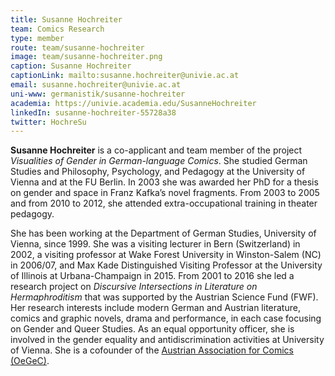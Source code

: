 ```yaml
---
title: Susanne Hochreiter
team: Comics Research
type: member
route: team/susanne-hochreiter
image: team/susanne-hochreiter.png
caption: Susanne Hochreiter
captionLink: mailto:susanne.hochreiter@univie.ac.at
email: susanne.hochreiter@univie.ac.at
uni-www: germanistik/susanne-hochreiter
academia: https://univie.academia.edu/SusanneHochreiter
linkedIn: susanne-hochreiter-55728a38
twitter: HochreSu
---
```


**Susanne Hochreiter** is a co-applicant and team member of the project _Visualities of Gender in German-language Comics_. She studied German Studies and Philosophy, Psychology, and Pedagogy at the University of Vienna and at the FU Berlin. In 2003 she was awarded her PhD for a thesis on gender and space in Franz Kafka’s novel fragments. From 2003 to 2005 and from 2010 to 2012, she attended extra-occupational training in theater pedagogy.

<!-- more -->

She has been working at the Department of German Studies, University of Vienna, since 1999. She was a visiting lecturer in Bern (Switzerland) in 2002, a visiting professor at Wake Forest University in Winston-Salem (NC) in 2006/07, and Max Kade Distinguished Visiting Professor at the University of Illinois at Urbana-Champaign in 2015. From 2001 to 2016 she led a research project on _Discursive Intersections in Literature on Hermaphroditism_ that was supported by the Austrian Science Fund (FWF). Her research interests include modern German and Austrian literature, comics and graphic novels, drama and performance, in each case focusing on Gender and Queer Studies. As an equal opportunity officer, she is involved in the gender equality and antidiscrimination activities at University of Vienna. She is a cofounder of the [Austrian Association for Comics (OeGeC)](https://oegec.com/).
